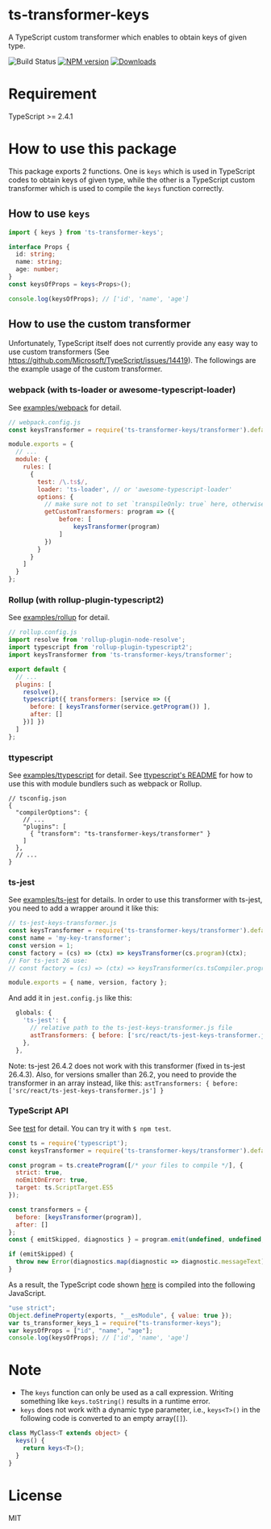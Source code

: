 # ts-transformer-keys
A TypeScript custom transformer which enables to obtain keys of given type.

![Build Status](https://github.com/kimamula/ts-transformer-keys/workflows/test/badge.svg)
[![NPM version][npm-image]][npm-url]
[![Downloads](https://img.shields.io/npm/dm/ts-transformer-keys.svg)](https://www.npmjs.com/package/ts-transformer-keys)

# Requirement
TypeScript >= 2.4.1

# How to use this package

This package exports 2 functions.
One is `keys` which is used in TypeScript codes to obtain keys of given type, while the other is a TypeScript custom transformer which is used to compile the `keys` function correctly.

## How to use `keys`

```ts
import { keys } from 'ts-transformer-keys';

interface Props {
  id: string;
  name: string;
  age: number;
}
const keysOfProps = keys<Props>();

console.log(keysOfProps); // ['id', 'name', 'age']
```

## How to use the custom transformer

Unfortunately, TypeScript itself does not currently provide any easy way to use custom transformers (See https://github.com/Microsoft/TypeScript/issues/14419).
The followings are the example usage of the custom transformer.

### webpack (with ts-loader or awesome-typescript-loader)

See [examples/webpack](examples/webpack) for detail.

```js
// webpack.config.js
const keysTransformer = require('ts-transformer-keys/transformer').default;

module.exports = {
  // ...
  module: {
    rules: [
      {
        test: /\.ts$/,
        loader: 'ts-loader', // or 'awesome-typescript-loader'
        options: {
          // make sure not to set `transpileOnly: true` here, otherwise it will not work
          getCustomTransformers: program => ({
              before: [
                  keysTransformer(program)
              ]
          })
        }
      }
    ]
  }
};

```

### Rollup (with rollup-plugin-typescript2)

See [examples/rollup](examples/rollup) for detail.

```js
// rollup.config.js
import resolve from 'rollup-plugin-node-resolve';
import typescript from 'rollup-plugin-typescript2';
import keysTransformer from 'ts-transformer-keys/transformer';

export default {
  // ...
  plugins: [
    resolve(),
    typescript({ transformers: [service => ({
      before: [ keysTransformer(service.getProgram()) ],
      after: []
    })] })
  ]
};
```

### ttypescript

See [examples/ttypescript](examples/ttypescript) for detail.
See [ttypescript's README](https://github.com/cevek/ttypescript/blob/master/README.md) for how to use this with module bundlers such as webpack or Rollup.

```jsonc
// tsconfig.json
{
  "compilerOptions": {
    // ...
    "plugins": [
      { "transform": "ts-transformer-keys/transformer" }
    ]
  },
  // ...
}
```

### ts-jest

See [examples/ts-jest](examples/ts-jest) for details.
In order to use this transformer with ts-jest, you need to add a wrapper around it like this:

```javascript
// ts-jest-keys-transformer.js
const keysTransformer = require('ts-transformer-keys/transformer').default;
const name = 'my-key-transformer';
const version = 1;
const factory = (cs) => (ctx) => keysTransformer(cs.program)(ctx);
// For ts-jest 26 use:
// const factory = (cs) => (ctx) => keysTransformer(cs.tsCompiler.program)(ctx);

module.exports = { name, version, factory };
```

And add it in `jest.config.js` like this:

```javascript
  globals: {
    'ts-jest': {
      // relative path to the ts-jest-keys-transformer.js file
      astTransformers: { before: ['src/react/ts-jest-keys-transformer.js'] },
    },
  },
```

Note: ts-jest 26.4.2 does not work with this transformer (fixed in ts-jest 26.4.3). Also, for versions smaller than 26.2, you need to provide the transformer in an array instead, like this: `astTransformers: { before: ['src/react/ts-jest-keys-transformer.js'] }`

### TypeScript API

See [test](test) for detail.
You can try it with `$ npm test`.

```js
const ts = require('typescript');
const keysTransformer = require('ts-transformer-keys/transformer').default;

const program = ts.createProgram([/* your files to compile */], {
  strict: true,
  noEmitOnError: true,
  target: ts.ScriptTarget.ES5
});

const transformers = {
  before: [keysTransformer(program)],
  after: []
};
const { emitSkipped, diagnostics } = program.emit(undefined, undefined, undefined, false, transformers);

if (emitSkipped) {
  throw new Error(diagnostics.map(diagnostic => diagnostic.messageText).join('\n'));
}
```

As a result, the TypeScript code shown [here](#how-to-use-keys) is compiled into the following JavaScript.

```js
"use strict";
Object.defineProperty(exports, "__esModule", { value: true });
var ts_transformer_keys_1 = require("ts-transformer-keys");
var keysOfProps = ["id", "name", "age"];
console.log(keysOfProps); // ['id', 'name', 'age']
```

# Note

* The `keys` function can only be used as a call expression. Writing something like `keys.toString()` results in a runtime error.
* `keys` does not work with a dynamic type parameter, i.e., `keys<T>()` in the following code is converted to an empty array(`[]`).

```ts
class MyClass<T extends object> {
  keys() {
    return keys<T>();
  }
}
```

# License

MIT

[npm-image]:https://img.shields.io/npm/v/ts-transformer-keys.svg?style=flat
[npm-url]:https://npmjs.org/package/ts-transformer-keys
